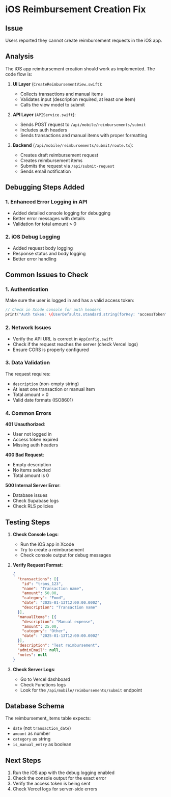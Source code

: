 # iOS Reimbursement Creation Fix

## Issue
Users reported they cannot create reimbursement requests in the iOS app.

## Analysis
The iOS app reimbursement creation should work as implemented. The code flow is:

1. **UI Layer** (`CreateReimbursementView.swift`):
   - Collects transactions and manual items
   - Validates input (description required, at least one item)
   - Calls the view model to submit

2. **API Layer** (`APIService.swift`):
   - Sends POST request to `/api/mobile/reimbursements/submit`
   - Includes auth headers
   - Sends transactions and manual items with proper formatting

3. **Backend** (`/api/mobile/reimbursements/submit/route.ts`):
   - Creates draft reimbursement request
   - Creates reimbursement items
   - Submits the request via `/api/submit-request`
   - Sends email notification

## Debugging Steps Added

### 1. Enhanced Error Logging in API
- Added detailed console logging for debugging
- Better error messages with details
- Validation for total amount > 0

### 2. iOS Debug Logging
- Added request body logging
- Response status and body logging
- Better error handling

## Common Issues to Check

### 1. Authentication
Make sure the user is logged in and has a valid access token:
```swift
// Check in Xcode console for auth headers
print("Auth token: \(UserDefaults.standard.string(forKey: "accessToken") ?? "none")")
```

### 2. Network Issues
- Verify the API URL is correct in `AppConfig.swift`
- Check if the request reaches the server (check Vercel logs)
- Ensure CORS is properly configured

### 3. Data Validation
The request requires:
- `description` (non-empty string)
- At least one transaction or manual item
- Total amount > 0
- Valid date formats (ISO8601)

### 4. Common Errors

**401 Unauthorized**: 
- User not logged in
- Access token expired
- Missing auth headers

**400 Bad Request**:
- Empty description
- No items selected
- Total amount is 0

**500 Internal Server Error**:
- Database issues
- Check Supabase logs
- Check RLS policies

## Testing Steps

1. **Check Console Logs**:
   - Run the iOS app in Xcode
   - Try to create a reimbursement
   - Check console output for debug messages

2. **Verify Request Format**:
   ```json
   {
     "transactions": [{
       "id": "trans_123",
       "name": "Transaction name",
       "amount": 50.00,
       "category": "Food",
       "date": "2025-01-13T12:00:00.000Z",
       "description": "Transaction name"
     }],
     "manualItems": [{
       "description": "Manual expense",
       "amount": 25.00,
       "category": "Other",
       "date": "2025-01-13T12:00:00.000Z"
     }],
     "description": "Test reimbursement",
     "adminEmail": null,
     "notes": null
   }
   ```

3. **Check Server Logs**:
   - Go to Vercel dashboard
   - Check Functions logs
   - Look for the `/api/mobile/reimbursements/submit` endpoint

## Database Schema
The reimbursement_items table expects:
- `date` (not `transaction_date`)
- `amount` as number
- `category` as string
- `is_manual_entry` as boolean

## Next Steps
1. Run the iOS app with the debug logging enabled
2. Check the console output for the exact error
3. Verify the access token is being sent
4. Check Vercel logs for server-side errors